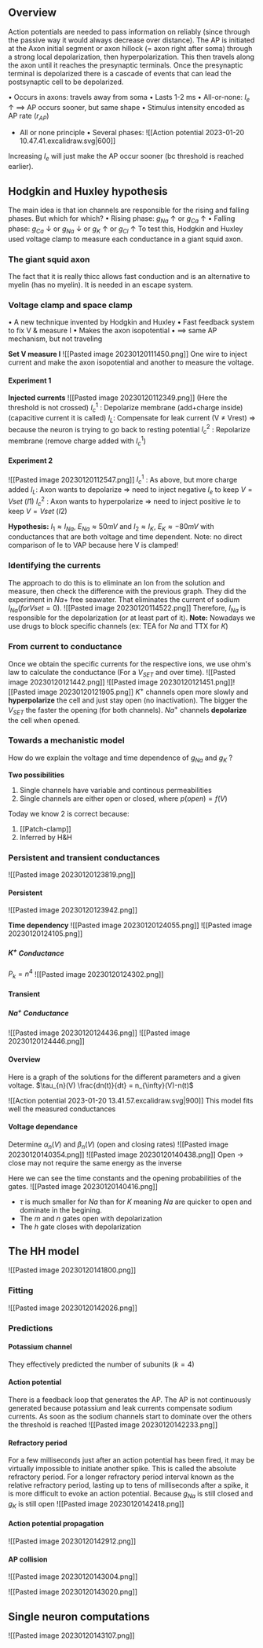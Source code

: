 ```toc
```
## Overview
Action potentials are needed to pass information on reliably (since through the passive way it would always decrease over distance). The AP is initiated at the Axon initial segment or axon hillock (= axon right after soma) through a strong local depolarization, then hyperpolarization. This then travels along the axon until it reaches the presynaptic terminals. Once the presynaptic terminal is depolarized there is a cascade of events that can lead the postsynaptic cell to be depolarized.

• Occurs in axons: travels away from soma
• Lasts 1-2 ms
• All-or-none: $I_{e}$ ↑ ⟹ AP occurs sooner, but same shape
• Stimulus intensity encoded as AP rate ($r_{AP}$)
- All or none principle
• Several phases:
![[Action potential 2023-01-20 10.47.41.excalidraw.svg|600]]

Increasing $I_{e}$ will just make the AP occur sooner (bc threshold is reached earlier).

## Hodgkin and Huxley hypothesis
The main idea is that ion channels are responsible for the rising and falling phases. But which for which?
• Rising phase: $g_{Na}$ ↑ or $g_{Ca}$ ↑
• Falling phase: $g_{Ca}$ ↓ or $g_{Na}$ ↓ or $g_{K}$ ↑ or $g_{Cl}$ ↑
To test this, Hodgkin and Huxley used voltage clamp to measure each conductance in a giant squid axon.

### The giant squid axon
The fact that it is really thicc allows fast conduction and is an alternative to myelin (has no myelin). It is needed in an escape system.

### Voltage clamp and space clamp
• A new technique invented by Hodgkin and Huxley
• Fast feedback system to fix V & measure I
• Makes the axon isopotential
• ⟹ same AP mechanism, but not traveling

**Set V measure I**
![[Pasted image 20230120111450.png]]
One wire to inject current and make the axon isopotential and another to measure the voltage.

#### Experiment 1

**Injected currents**
![[Pasted image 20230120112349.png]]
(Here the threshold is not crossed)
$I_{c}^1$ : Depolarize membrane (add+charge inside) (capacitive current it is called)
$I_{L}$: Compensate for leak current (V ≠ Vrest) => because the neuron is trying to go back to resting potential 
$I_{c}^2$ : Repolarize membrane (remove charge added with $I_{c}^1$)

#### Experiment 2
![[Pasted image 20230120112547.png]]
$I_{c}^1$ : As above, but more charge added 
$I_{L}$: Axon wants to depolarize => need to inject negative $I_{e}$ to keep $V = Vset$ ($I1$) 
$I_{c}^2$ : Axon wants to hyperpolarize => need to inject positive $Ie$ to keep $V = Vset$ ($I2$)

**Hypothesis:** 
$I_{1}≈I_{Na}$, $E_{Na}≈ 50 mV$ and $I_{2}≈I_{K}$, $E_{K}≈ -80 mV$ with conductances that are both voltage and time dependent.
Note: no direct comparison of Ie to VAP because here V is clamped!

### Identifying the currents
The approach to do this is to eliminate an Ion from the solution and measure, then check the difference with the previous graph. They did the experiment in $Na+$ free seawater. That eliminates the current of sodium $I_{Na} (for Vset=0)$.
![[Pasted image 20230120114522.png]]
Therefore, $I_{Na}$ is responsible for the depolarization (or at least part of it).
**Note:**
Nowadays we use drugs to block specific channels (ex: TEA for $Na$ and TTX for $K$)

### From current to conductance
Once we obtain the specific currents for the respective ions, we use ohm's law to calculate the conductance (For a $V_{SET}$ and over time).
![[Pasted image 20230120121442.png]]
![[Pasted image 20230120121451.png]]![[Pasted image 20230120121905.png]]
$K^+$ channels open more slowly and **hyperpolarize** the cell and just stay open (no inactivation). The bigger the $V_{SET}$ the faster the opening (for both channels). $Na^+$ channels **depolarize** the cell when opened.

### Towards a mechanistic model
How do we explain the voltage and time dependence of $g_{Na}$ and $g_{K}$ ?

**Two possibilities**
1. Single channels have variable and continous permeabilities
2. Single channels are either open or closed, where $p(open) = f(V)$

Today we know 2 is correct because:
1. [[Patch-clamp]]
2. Inferred by H&H

### Persistent and transient conductances
![[Pasted image 20230120123819.png]]

#### Persistent 
![[Pasted image 20230120123942.png]]

**Time dependency**
![[Pasted image 20230120124055.png]]
![[Pasted image 20230120124105.png]]

##### $K^+$ Conductance
$P_{k} = n^4$
![[Pasted image 20230120124302.png]]
#### Transient
##### $Na^+$ Conductance
![[Pasted image 20230120124436.png]]
![[Pasted image 20230120124446.png]]

#### Overview
Here is a graph of the solutions for the different parameters and a given voltage.
$\tau_{n}(V) \frac{dn(t)}{dt} = n_{\infty}(V)-n(t)$

![[Action potential 2023-01-20 13.41.57.excalidraw.svg|900]]
This model fits well the measured conductances

#### Voltage dependance
Determine $\alpha_{n}(V)$ and $\beta_{n}(V)$ (open and closing rates)
![[Pasted image 20230120140354.png]]
![[Pasted image 20230120140438.png]]
Open -> close may not require the same energy as the inverse

Here we can see the time constants and the opening probabilities of the gates.
![[Pasted image 20230120140416.png]]
- $\tau$ is much smaller for $Na$ than for $K$ meaning $Na$ are quicker to open and dominate in the begining.
- The $m$ and $n$ gates open with depolarization
- The $h$ gate closes with depolarization

## The HH model
![[Pasted image 20230120141800.png]]
### Fitting
![[Pasted image 20230120142026.png]]

### Predictions

#### Potassium channel
They effectively predicted the number of subunits ($k = 4$)

#### Action potential
There is a feedback loop that generates the AP. The AP is not continuously generated because potassium and leak currents compensate sodium currents. As soon as the sodium channels start to dominate over the others the threshold is reached
![[Pasted image 20230120142233.png]]

#### Refractory period
For a few milliseconds just after an action potential has been fired, it may be virtually impossible to initiate another spike. This is called the absolute refractory period. For a longer refractory period interval known as the relative refractory period, lasting up to tens of milliseconds after a spike, it is more difficult to evoke an action potential. Because $g_{Na}$ is still closed and $g_{K}$ is still open
![[Pasted image 20230120142418.png]]

#### Action potential propagation
![[Pasted image 20230120142912.png]]

#### AP collision
![[Pasted image 20230120143004.png]]

![[Pasted image 20230120143020.png]]

## Single neuron computations
![[Pasted image 20230120143107.png]]